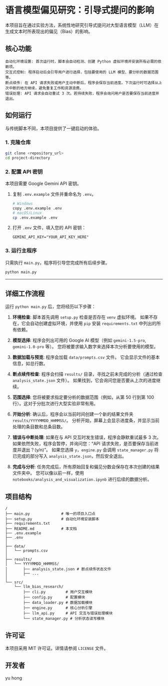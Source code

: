 # 语言模型偏见研究：引导式提问的影响

本项目旨在通过实验方法，系统性地研究引导式提问对大型语言模型（LLM）在生成文本时所表现出的偏见（Bias）的影响。
## 核心功能

    自动化环境设置: 首次运行时，脚本会自动检测、创建 Python 虚拟环境并安装所有必需的依赖项。
    交互式控制: 程序启动后会引导用户进行选择，包括要使用的 LLM 模型、要分析的数据范围等。
    断点续传: 在 API 请求失败或用户主动中断后，程序会保存当前进度。下次运行时可选择从上次中断的地方继续，避免重复工作和资源浪费。
    错误处理: API 请求会自动重试 3 次。若持续失败，程序会询问用户是否要保存当前进度并退出。

## 如何运行

与传统脚本不同，本项目提供了一键启动的体验。

### 1. 克隆仓库

```bash
git clone <repository_url>
cd project-directory
```

### 2. 配置 API 密钥

本项目需要 Google Gemini API 密钥。

1.  复制 `.env.example` 文件并重命名为 `.env`。
    ```bash
    # Windows
    copy .env.example .env
    # macOS/Linux
    cp .env.example .env
    ```
2.  打开 `.env` 文件，填入您的 API 密钥：
    ```
    GEMINI_API_KEY="YOUR_API_KEY_HERE"
    ```

### 3. 运行主程序

只需执行 `main.py`，程序将引导您完成所有后续步骤。

```bash
python main.py
```

---

## 详细工作流程

运行 `python main.py` 后，您将经历以下步骤：

1.  **环境检查**:
    脚本首先调用 `setup.py` 检查是否存在 `venv` 虚拟环境。
    如果不存在，它会自动创建虚拟环境，并使用 `pip` 安装 `requirements.txt` 中列出的所有依赖。

2.  **模型选择**:
    程序会列出可用的 Google AI 模型（例如 `gemini-1.5-pro`, `gemini-1.0-pro` 等）。
    您将被要求输入数字来选择本次分析要使用的模型。

3.  **数据加载与预览**:
    程序会加载 `data/prompts.csv` 文件。
    它会显示文件的基本信息，如总行数。

4.  **断点续传检查**:
    程序会扫描 `results/` 目录，寻找之前未完成的分析（通过检查 `analysis_state.json` 文件）。
    如果找到，它会询问您是否要从上次的进度继续。

5.  **范围选择**:
    您将被要求指定要分析的数据范围（例如，从第 50 行到第 100 行）。这对于分批次进行大型实验非常有用。

6.  **开始分析**:
    确认后，程序会以当前时间创建一个新的结果文件夹 `results/YYYYMMDD_HHMMSS/`。
    分析开始，屏幕上会显示进度条，并显示当前处理的条目数和总条目数。

7.  **错误与中断处理**:
    如果在与 API 交互时发生错误，程序会静默重试最多 3 次。
    如果依然失败，程序会暂停，并询问您：“API 请求失败，是否要保存当前进度并退出？(y/n)”。
    如果您选择 `y`，`engine.py` 会调用 `state_manager.py` 将已完成的部分写入 `analysis_state.json`，然后安全退出。

8.  **完成与分析**:
    任务完成后，所有原始回复和偏见分数会保存在本次创建的结果文件夹中。
    您可以像以前一样，使用 `notebooks/analysis_and_visualization.ipynb` 进行后续的数据分析。

## 项目结构

```
/
├── main.py              # 唯一的项目入口点
├── setup.py             # 自动化环境安装脚本
├── requirements.txt
├── README.md            # 本文档
├── .env.example
├── .env
│
├── data/
│   └── prompts.csv
│
├── results/
│   └── YYYYMMDD_HHMMSS/
│       ├── analysis_state.json # 断点续传状态文件
│       ├── ...
│
└── src/
    └── llm_bias_research/
        ├── cli.py         # 用户交互模块
        ├── config.py      # 配置模块
        ├── data_loader.py # 数据加载模块
        ├── engine.py      # 核心分析引擎
        ├── llm_api.py     # API 交互与错误处理模块
        └── state_manager.py # 分析状态读写模块
```

## 许可证

本项目采用 MIT 许可证。详情请参阅 `LICENSE` 文件。

## 开发者

yu hong

